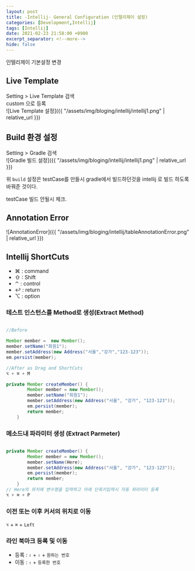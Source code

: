 ```yaml
---
layout: post
title: -Intellij- General Configuration (인텔리제이 설정)
categories: [Development,Intellij]
tags: [Intellij]
date: 2021-02-23 21:58:00 +0900
excerpt_separator: <!--more-->
hide: false
---
```

 인텔리제이 기본설정 변경
<!--more-->

##  Live Template
Setting > Live Template 검색  
custom 으로 등록  
![Live Template 설정]({{ "/assets/img/bloging/intellij/intellij1.png" | relative_url }})  

## Build 환경 설정  
Setting > Gradle 검색  
![Gradle 빌드 설정]({{ "/assets/img/bloging/intellij/intellij1.png" | relative_url }})

위 `build` 설정은 testCase를 만들시 gradle에서 빌드하던것을 intellij 로 빌드 하도록 바꿔준 것이다.

testCase 빌드 안될시 체크.

## Annotation Error  
![AnnotationError]({{ "/assets/img/bloging/intellij/tableAnnotationError.png" | relative_url }})

## Intellij ShortCuts  

  - ⌘ : command  
  - ⇧ : Shift  
  - ⌃ : control  
  - ↩ : return  
  - ⌥ : option

### 테스트 인스턴스를 Method로 생성(Extract Method)

```java

//Before

Member member =  new Member();
member.setName("회원1");
member.setAddress(new Address("서울","강가","123-123"));
em.persist(member);

//After as Drag and ShortCuts
⌥ + ⌘ + M

private Member createMember() {
        Member member = new Member();
        member.setName("회원1");
        member.setAddress(new Address("서울", "강가", "123-123"));
        em.persist(member);
        return member;
    }
```  

### 메소드내 파라미터 생성 (Extract Parmeter)  

```java

private Member createMember() {
        Member member = new Member();
        member.setName(Here);
        member.setAddress(new Address("서울", "강가", "123-123"));
        em.persist(member);
        return member;
    }
// Here의 위치에 변수명을 입력하고 아래 단축키입력시 자동 파라미터 등록
⌥ + ⌘ + P

```
### 이전 또는 이후 커서의 위치로 이동  

`⌥` + `⌘` + `Left`  

### 라인 북마크 등록 및 이동  

  - 등록  : `⇧` + `⇧` + `원하는 번호`  
  - 이동  : `⇧` + `등록한 번호`  
